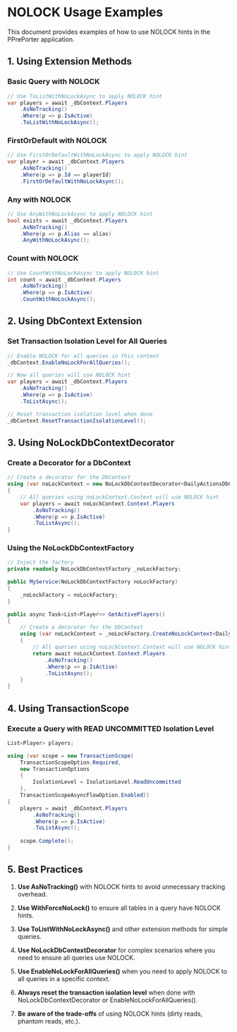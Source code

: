 # NOLOCK Usage Examples

This document provides examples of how to use NOLOCK hints in the PPrePorter application.

## 1. Using Extension Methods

### Basic Query with NOLOCK

```csharp
// Use ToListWithNoLockAsync to apply NOLOCK hint
var players = await _dbContext.Players
    .AsNoTracking()
    .Where(p => p.IsActive)
    .ToListWithNoLockAsync();
```

### FirstOrDefault with NOLOCK

```csharp
// Use FirstOrDefaultWithNoLockAsync to apply NOLOCK hint
var player = await _dbContext.Players
    .AsNoTracking()
    .Where(p => p.Id == playerId)
    .FirstOrDefaultWithNoLockAsync();
```

### Any with NOLOCK

```csharp
// Use AnyWithNoLockAsync to apply NOLOCK hint
bool exists = await _dbContext.Players
    .AsNoTracking()
    .Where(p => p.Alias == alias)
    .AnyWithNoLockAsync();
```

### Count with NOLOCK

```csharp
// Use CountWithNoLockAsync to apply NOLOCK hint
int count = await _dbContext.Players
    .AsNoTracking()
    .Where(p => p.IsActive)
    .CountWithNoLockAsync();
```

## 2. Using DbContext Extension

### Set Transaction Isolation Level for All Queries

```csharp
// Enable NOLOCK for all queries in this context
_dbContext.EnableNoLockForAllQueries();

// Now all queries will use NOLOCK hint
var players = await _dbContext.Players
    .AsNoTracking()
    .Where(p => p.IsActive)
    .ToListAsync();

// Reset transaction isolation level when done
_dbContext.ResetTransactionIsolationLevel();
```

## 3. Using NoLockDbContextDecorator

### Create a Decorator for a DbContext

```csharp
// Create a decorator for the DbContext
using (var noLockContext = new NoLockDbContextDecorator<DailyActionsDbContext>(_dbContext, _logger))
{
    // All queries using noLockContext.Context will use NOLOCK hint
    var players = await noLockContext.Context.Players
        .AsNoTracking()
        .Where(p => p.IsActive)
        .ToListAsync();
}
```

### Using the NoLockDbContextFactory

```csharp
// Inject the factory
private readonly NoLockDbContextFactory _noLockFactory;

public MyService(NoLockDbContextFactory noLockFactory)
{
    _noLockFactory = noLockFactory;
}

public async Task<List<Player>> GetActivePlayers()
{
    // Create a decorator for the DbContext
    using (var noLockContext = _noLockFactory.CreateNoLockContext<DailyActionsDbContext>())
    {
        // All queries using noLockContext.Context will use NOLOCK hint
        return await noLockContext.Context.Players
            .AsNoTracking()
            .Where(p => p.IsActive)
            .ToListAsync();
    }
}
```

## 4. Using TransactionScope

### Execute a Query with READ UNCOMMITTED Isolation Level

```csharp
List<Player> players;

using (var scope = new TransactionScope(
    TransactionScopeOption.Required,
    new TransactionOptions
    {
        IsolationLevel = IsolationLevel.ReadUncommitted
    },
    TransactionScopeAsyncFlowOption.Enabled))
{
    players = await _dbContext.Players
        .AsNoTracking()
        .Where(p => p.IsActive)
        .ToListAsync();
    
    scope.Complete();
}
```

## 5. Best Practices

1. **Use AsNoTracking()** with NOLOCK hints to avoid unnecessary tracking overhead.

2. **Use WithForceNoLock()** to ensure all tables in a query have NOLOCK hints.

3. **Use ToListWithNoLockAsync()** and other extension methods for simple queries.

4. **Use NoLockDbContextDecorator** for complex scenarios where you need to ensure all queries use NOLOCK.

5. **Use EnableNoLockForAllQueries()** when you need to apply NOLOCK to all queries in a specific context.

6. **Always reset the transaction isolation level** when done with NoLockDbContextDecorator or EnableNoLockForAllQueries().

7. **Be aware of the trade-offs** of using NOLOCK hints (dirty reads, phantom reads, etc.).

